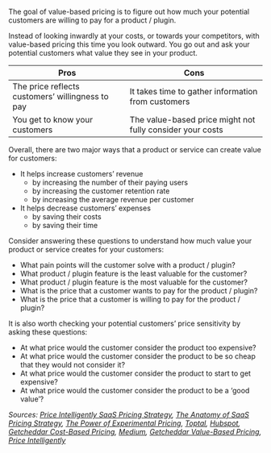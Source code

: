 [//]: # (title: Value-Based Pricing)

The goal of value-based pricing is to figure out how much your potential customers are willing to pay for a product / plugin.

Instead of looking inwardly at your costs, or towards your competitors, with value-based pricing this time you look outward. You go out and ask your potential customers what value they see in your product.

| **Pros** | **Cons** |
| -------- | -------- |
| The price reflects customers’ willingness to pay | It takes time to gather information from customers |
| You get to know your customers | The value-based price might not fully consider your costs |

Overall, there are two major ways that a product or service can create value for customers: 
* It helps increase customers’ revenue
    * by increasing the number of their paying users 
    * by increasing the customer retention rate 
    * by increasing the average revenue per customer
* It helps decrease customers’ expenses
    * by saving their costs 
    * by saving their time
    
Consider answering these questions to understand how much value your product or service creates for your customers:
* What pain points will the customer solve with a product / plugin? 
* What product / plugin feature is the least valuable for the customer?
* What product / plugin feature is the most valuable for the customer?
* What is the price that a customer wants to pay for the product / plugin?
* What is the price that a customer is willing to pay for the product / plugin?

It is also worth checking your potential customers’ price sensitivity by asking these questions:

* At what price would the customer consider the product too expensive?	
* At what price would the customer consider the product to be so cheap that they would not consider it?
* At what price would the customer consider the product to start to get expensive?
* At what price would the customer consider the product to be a ‘good value’?

*Sources: [Price Intelligently SaaS Pricing Strategy](https://www.priceintelligently.com/blog/bid/163986/a-complete-guide-to-pricing-strategy), [The Anatomy of SaaS Pricing Strategy](https://www.priceintelligently.com/hubfs/Price-Intelligently-SaaS-Pricing-Strategy.pdf), [The Power of Experimental Pricing](https://go.productplan.com/saas-pricing-book/), [Toptal](https://www.toptal.com/product-managers/product-management/software-pricing-strategy-and-architecture), [Hubspot](https://blog.hubspot.com/sales/pricing-strategy), [Getcheddar Cost-Based Pricing](https://www.getcheddar.com/blog/cost-plus-pricing-for-saas/), [Medium](https://medium.com/datadriveninvestor/saas-margins-are-terrible-29ededa27e55), [Getcheddar Value-Based Pricing](https://www.getcheddar.com/blog/saas-value-based-pricing/), [Price Intelligently](https://www.priceintelligently.com/blog/bid/179505/a-no-bull-straightforward-guide-to-value-based-pricing-strategy)*  
